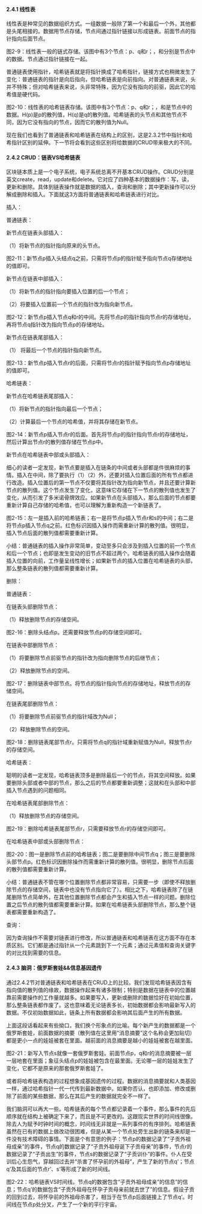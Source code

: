 #### 2.4.1 线性表

线性表是种常见的数据组织方式。一组数据一般除了第一个和最后一个外，其他都是头尾相接的。数据用节点存储，节点间通过指针链接以形成链表。前面节点的指针指向后面节点。



图2-9：线性表一般的链式存储。该图中有3个节点：p、q和r；，和分别是节点中的数据。节点通过指针链接在一起。

普通链表使用指针，哈希链表就是将指针换成了哈希指针，链接方式也稍微发生了变化：普通链表的指针是向后指向，但哈希链表是向前指向。对普通链表来说，头并不特殊；但对哈希链表来说，头非常特殊，因为它没有指向的前驱，因此它的哈希值是硬代码。



图2-10：线性表的哈希链表存储。该图中有3个节点：p、q和r；，和是节点中的数据。H\(p\)是p的散列值，H\(q\)是q的散列值。哈希链表的头节点和其他节点不同，因为它没有指向的节点，因而它的散列值为Null。

现在我们也看到了普通链表和哈希链表在结构上的区别，这是2.3.2节中指针和哈希指针区别的延伸。下一节将会看到这些区别将给数据的CRUD带来极大的不同。	

#### 2.4.2 CRUD：链表VS哈希链表

区块链本质上是一个电子系统，电子系统总离不开基本CRUD操作。CRUD分别是英文create，read，update和delete。它对应了四种基本的数据操作：写，读，更新和删除。具体到链表操作就是数据的插入，查询和删除；其中更新操作可以分解成删除和插入。下面就这3方面将普通链表和哈希链表进行对比。



插入：

普通链表：

新节点在链表头部插入：

（1）将新节点的指针指向原来的头节点。



图2-11：新节点p插入头结点q之前，只需将节点p的指针赋予指向节点q存储地址的值即可。

新节点在链表中部插入：

（1）将新节点的指针指向要插入位置的后一个节点；

（2）将要插入位置前一个节点的指针改为指向新节点。



图2-12：新节点p插入节点q和r的中间。先将节点p的指针指向节点r的存储地址，再将节点q指针改为指向节点p的存储地址。

新节点在链表尾部插入：

（1）	将最后一个节点的指针指向新节点。



图2-13：新节点p插入节点r的后面，只需将节点r的指针赋予指向节点p存储地址的值即可。

哈希链表：

新节点在哈希链表尾部插入：

（1）将新节点的指针指向最后一个节点；

（2）计算最后一个节点的哈希值，并将其存储在新节点。



图2-14：新节点p插入节点r的后面。首先将节点p的指针指向节点r的存储地址，然后计算出节点r的散列值存储在节点p中。

新节点在哈希链表中部或头部插入：

细心的读者一定发现，新节点要是插入在链条的中间或者头部都是件很麻烦的事情。插入在中间，除了要执行（1）（2）外，还要对插入位置后面的所有节点都进行改造。插入位置后的第一节点不仅要将其指针改为指向新节点，并且还要计算新节点的散列值。这个节点发生了变化，这意味它存储在下一节点的散列值也发生了变化，从而引发了多米诺骨牌效应。如果新节点在头部插入，那么后面的节点都要重新计算自己存储的哈希值，也可以理解为重新构造一个新链表了。



图2-15：左一是插入前的哈希链表；右一是将节点p插入节点r和s的中间；右二是将节点p插入节点q之前。红色标识因插入操作而需重新计算的散列值。很明显，插入节点后面的散列值都需要重新计算。

小结：普通链表的插入操作非常简单，变动至多只会涉及到插入位置的前一个节点和后一个节点；也即是发生变动的旧节点不超过两个。哈希链表的插入操作会随着插入位置的向前，工作量呈线性增长；如果新节点的插入位置在哈希链表的头部，那么整条链表的散列值都需要重新计算。



删除：

普通链表：

在链表头部删除节点：

（1）释放删除节点的存储空间。



图2-16：删除头结点p。还需要释放节点p的存储空间即可。

在链表中部删除节点：

（1）将要删除节点前驱节点的指针改为指向删除节点的后继节点；

（2）释放删除节点的空间。



图2-17：删除链表中部节点。将节点的指针指向节点的存储地址，释放节点的存储空间。

在链表尾部删除节点：

（1）将要删除节点前驱节点的指针域改为Null；

（2）释放删除节点的空间。



图2-18：删除链表尾部节点r。只需将节点q的指针域重新赋值为Null，释放节点r的存储空间。





哈希链表：

聪明的读者一定发现，哈希链表顶多是删除最后一个的节点，将其空间释放。如果要删除头部或者中部的节点，那么之后的节点都要重新调整；这就和在头部和中部插入节点遇到的问题相同。



在哈希链表尾部删除节点：

（1）释放删除节点的存储空间。



图2-19：删除哈希链表尾部节点r，只需要释放节点r的存储空间即可。



在哈希链表中部或头部删除节点：



图2-20：图一是删除节点前的哈希链表；图二是要删除中间节点q；图三是要删除头部节点p。红色标识因删除操作而需重新计算的散列值。很明显，删除节点后面的散列值都需要重新计算。









小结：普通链表不管在哪个位置删除节点都非常容易，只需要一步（即使不释放删除节点的存储空间，链表中也没有节点指向它了）。相比之下，哈希链表除了在链尾删除节点简单外，在其他位置删除节点都会产生和插入节点一样的问题。删除位置之后节点的散列值都需要重新计算。如果在哈希链表头部删除节点，那么整个链表都需要重新构造了。



查询：

因为查询操作不需要对链表进行修改，所以普通链表和哈希链表在这方面不存在本质区别。它们都是通过指针从一个元素跳到下一个元素；通过元素值和查询关键字的对比找到需要的信息。

#### 2.4.3 脑洞：俄罗斯套娃&&信息基因遗传

通过2.4.2节对普通链表和哈希链表在CRUD上的比较。我们发现哈希链表因含有指向值的散列值的缘故，数据操作起来有诸多限制；特别是数据在链表中的位置越靠前需要操作的工作量就越多。如果要写入，更新或删除的数据恰好在初始位置，那么整条链表都作废了。这也意味着无论链表多长，初始数据都会影响最新写入的数据。不仅初始数据如此，链条上所有数据都会影响其后面产生的所有数据。

上面这段话看起来有些拗口，我们换个形象点的比喻。每个新产生的数据都是一个俄罗斯套娃，前面数据的摘要（散列值在这里用“消息摘要”这个名称会更加贴切）都是更小一点的娃娃被套在里面。越前面的消息摘要是越小的娃娃被套在越里面。



图2-21：新写入节点s就像一套俄罗斯套娃。前面节点p，q和r的消息摘要被一层一层地套在里面；象征头结点p的娃娃被包含在最里面。无论哪一层的娃娃发生了变化，它都不是原来的那套俄罗斯套娃了。

或者将哈希链表构造的过程想象成基因遗传的过程。数据的消息摘要就和人类基因一样，通过哈希指针一代一代传到最新数据中。如果你否认，也即添加、修改或删除了前面的某些数据，那么在其后产生的数据就完全不一样了。

我们脑洞可以再大一些。哈希链表的每个节点都记录着一个事件，那么事件的先后顺序就在结构上被确定下来了，而且是不可更改的。这跟现实世界的时间线很像。除去人为赋予时钟时间的概念，时间线无非就是一系列事件的有序排列。哈希链表虽然在已有的数据上做改动很困难，但是从某一个节点处旁生出新的链条来却是一件没有技术障碍的事情。下面是个有意思的例子：节点p的数据记录了“子贡外祖母成亲”的事件，节点q的数据记录了“子贡外祖母诞下子贡母亲”的事件，节点r的数据记录了“子贡出生”的事件，节点s的数据记录了“子贡训仆”的事件。仆人在受训后心生怨气，穿越回过去并“杀害了怀孕前的外祖母”，产生了新的节点q’；节点q’及其后面的节点r’、s’等形成了新的时间线。 



图2-22：哈希链表VS时间线。节点q的数据包含“子贡外祖母成亲”的信息”的信息；节点q’的数据包含“子贡外祖母在怀孕子贡母亲前就去世了”的信息。假设子贡的回到过去，将怀孕前的外祖母杀害了，相当于在节点p后面链接上了节点q’。时间线在节点p处分叉，产生了一个新的平行宇宙。




